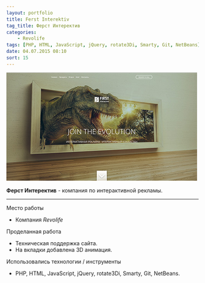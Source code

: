 ```yaml
---
layout: portfolio
title: Ferst Interektiv
tag_title: Ферст Интеректив
categories:
    - Revolife
tags: [PHP, HTML, JavaScript, jQuery, rotate3Di, Smarty, Git, NetBeans]
date: 04.07.2015 08:10
sort: 15
---
```


![Ферст Интеректив](../../assets/img/work/fi.jpg)

**Ферст Интеректив** - компания по интерактивной рекламы.

---

Место работы

* Компания _Revolife_

Проделанная работа

* Техническая поддержка сайта.
* На вкладки добавлена 3D анимация.

Использовались технологии / инструменты

* PHP, HTML, JavaScript, jQuery, rotate3Di, Smarty, Git, NetBeans.
